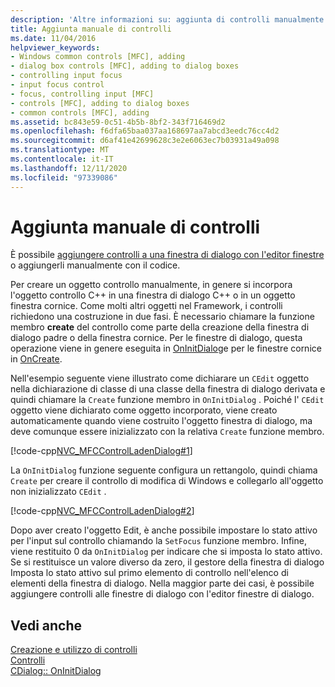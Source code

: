 ```yaml
---
description: 'Altre informazioni su: aggiunta di controlli manualmente'
title: Aggiunta manuale di controlli
ms.date: 11/04/2016
helpviewer_keywords:
- Windows common controls [MFC], adding
- dialog box controls [MFC], adding to dialog boxes
- controlling input focus
- input focus control
- focus, controlling input [MFC]
- controls [MFC], adding to dialog boxes
- common controls [MFC], adding
ms.assetid: bc843e59-0c51-4b5b-8bf2-343f716469d2
ms.openlocfilehash: f6dfa65baa037aa168697aa7abcd3eedc76cc4d2
ms.sourcegitcommit: d6af41e42699628c3e2e6063ec7b03931a49a098
ms.translationtype: MT
ms.contentlocale: it-IT
ms.lasthandoff: 12/11/2020
ms.locfileid: "97339086"
---
```

# <a name="adding-controls-by-hand"></a>Aggiunta manuale di controlli

È possibile [aggiungere controlli a una finestra di dialogo con l'editor finestre](using-the-dialog-editor-to-add-controls.md) o aggiungerli manualmente con il codice.

Per creare un oggetto controllo manualmente, in genere si incorpora l'oggetto controllo C++ in una finestra di dialogo C++ o in un oggetto finestra cornice. Come molti altri oggetti nel Framework, i controlli richiedono una costruzione in due fasi. È necessario chiamare la funzione membro **create** del controllo come parte della creazione della finestra di dialogo padre o della finestra cornice. Per le finestre di dialogo, questa operazione viene in genere eseguita in [OnInitDialog](reference/cdialog-class.md#oninitdialog)e per le finestre cornice in [OnCreate](reference/cwnd-class.md#oncreate).

Nell'esempio seguente viene illustrato come dichiarare un `CEdit` oggetto nella dichiarazione di classe di una classe della finestra di dialogo derivata e quindi chiamare la `Create` funzione membro in `OnInitDialog` . Poiché l' `CEdit` oggetto viene dichiarato come oggetto incorporato, viene creato automaticamente quando viene costruito l'oggetto finestra di dialogo, ma deve comunque essere inizializzato con la relativa `Create` funzione membro.

[!code-cpp[NVC_MFCControlLadenDialog#1](codesnippet/cpp/adding-controls-by-hand_1.h)]

La `OnInitDialog` funzione seguente configura un rettangolo, quindi chiama `Create` per creare il controllo di modifica di Windows e collegarlo all'oggetto non inizializzato `CEdit` .

[!code-cpp[NVC_MFCControlLadenDialog#2](codesnippet/cpp/adding-controls-by-hand_2.cpp)]

Dopo aver creato l'oggetto Edit, è anche possibile impostare lo stato attivo per l'input sul controllo chiamando la `SetFocus` funzione membro. Infine, viene restituito 0 da `OnInitDialog` per indicare che si imposta lo stato attivo. Se si restituisce un valore diverso da zero, il gestore della finestra di dialogo Imposta lo stato attivo sul primo elemento di controllo nell'elenco di elementi della finestra di dialogo. Nella maggior parte dei casi, è possibile aggiungere controlli alle finestre di dialogo con l'editor finestre di dialogo.

## <a name="see-also"></a>Vedi anche

[Creazione e utilizzo di controlli](making-and-using-controls.md)<br/>
[Controlli](controls-mfc.md)<br/>
[CDialog:: OnInitDialog](reference/cdialog-class.md#oninitdialog)
